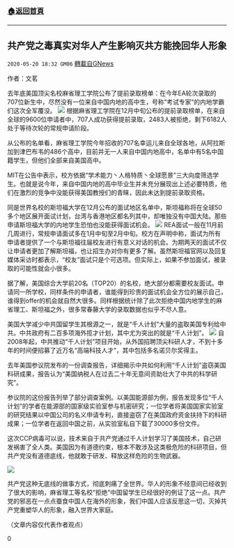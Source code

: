 ###  [:house:返回首頁](https://github.com/ourhimalayas/txt)
---

## 共产党之毒真实对华人产生影响灭共方能挽回华人形象
`2020-05-20 18:32 GM06` [轉載自GNews](https://gnews.org/zh-hant/208341/)

作者：文茗

去年底美国顶尖名校麻省理工学院公布了提前录取榜单：在今年EA轮次录取的707位新生中，尽然没有一位来自中国内地的高中生，号称“考试专家“的内地学霸们这次全军覆没。
![](https://s3.amazonaws.com/gnews-media-offload/wp-content/uploads/2020/05/20181728/1-113-4.png)
根据麻省理工学院在12月中旬公布的提前录取榜单，在来自全球的9600位申请者中，707人成功获得提前录取，2483人被拒绝，剩下6182人处于等待次轮的常规申请阶段。

从公布的名单看，麻省理工学院今年招收的707名幸运儿来自全球各地，从阿拉斯加到津巴布韦的486个高中，目前并无一人来自中国内地高中，名单中有5名中国籍学生，但他们全部来自美国高中。

MIT在公告中表示，校方依据“学术能力丶人格特质丶全球愿景”三大向度筛选学生。也就是说今年，来自中国内地的高中毕业生并未充分展现出上述必要特质，他们在激烈的竞争中没能获得美国教授们的青睐，因此未达到提前录取资格。

同是世界名校的斯坦福大学在12月公布的面试地区名单中，斯坦福称将在全球50多个地区展开面试计划，台湾与香港地区都名列其中，却唯独没有中国大陆。那些申请斯坦福大学的内地学生恐怕也没能获得面试机会。
![](https://s3.amazonaws.com/gnews-media-offload/wp-content/uploads/2020/05/20183121/2-47-5.png)
REA面试一般在11月前几周进行，常规申请面试多在1月中旬至2月中旬。校方在声明中称，面试为所有申请者提供了一个与斯坦福往届校友进行有意义对话的机会。为期两天的面试不仅让申请者更加了解斯坦福，也让招生办对你有更多了解。虽然斯坦福官网以及回复媒体采访时都表示，“校友”面试只是个可选项。但实际上，如果不参加面试，被录取的可能性就会小很多。

据了解，美国综合大学前20名（TOP20）的名校，绝大部分都需要校友面试。申请同一所学校，同样条件的申请者，谁能得到珍贵的面试机会全方位的展示自己，谁得到offer的机会就自然大很多。同样根据统计除了此次拒绝中国内地学生的麻省理工、斯坦福之外，很多常春藤大学的录取数据也似乎不尽人意。

美国大学减少中共国留学生其根源之一，就是“千人计划”大量的盗取美国专利给中共。中共政府有二百多项海外揽才计划，其中尤为突出的就是“千人计划”。
![](https://s3.amazonaws.com/gnews-media-offload/wp-content/uploads/2020/05/20183134/4-30-2.png)
自2008年起，中共推动“千人计划”项目开始，从外国招聘顶尖科研人才，不到十多年的时间便招募了近万名“高端科技人才”，其中包括多名诺贝尔奖得主。

去年美国参议院发布的一份调查报告，详细揭示中共如何利用“千人计划”盗窃美国科研成果，报告认为“美国纳税人在过去二十年无意间资助壮大了中共的科学研究”。

参议院的这份报告列举了部分调查案例。以美国能源部为例，报告发现多位“千人计划”的学者在能源部的国家级实验室参与机密研究；一位学者将美国国家实验室的研究结果以中国公司的名义申请专利，直接盗窃了在美国政府资金扶持下的科研成果；一位学者在返回中国之前，从实验室私自下载了30000多份文件。

这次CCP病毒可以说，技术来自于共产党通过千人计划学习了美国技术，自己研发祸害了全人类。美国因为有道德约束，根本不敢涉及这类极危险的科研项目，但共产党没有道德底线，他就敢于研发、释放这样危险的生物武器。

![](https://s3.amazonaws.com/gnews-media-offload/wp-content/uploads/2020/05/20183203/5-27-4.png)

共产党这种无底线的做事方式，彻底刺痛了全世界。华人的形象不经意间已经收到了很大的影响，麻省理工等名校“拒绝”中国留学生已经很好的例证了这一点。共产党的邪恶在一点点蚕食中国人在海外的形象，我们中国人应该反思这一切，灭掉共产党重塑华人的形象，融入世界大家庭。

（文章内容仅代表作者观点）

0
